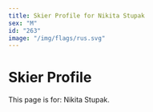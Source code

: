 ```yaml
---
title: Skier Profile for Nikita Stupak
sex: "M"
id: "263"
image: "/img/flags/rus.svg" 
---
```


# Skier Profile

This page is for: Nikita Stupak.
    